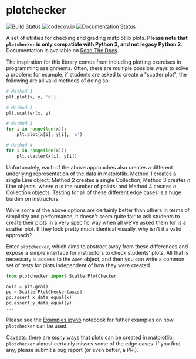 # plotchecker

[![Build Status](https://travis-ci.org/jhamrick/plotchecker.svg?branch=master)](https://travis-ci.org/jhamrick/plotchecker)
[![codecov.io](http://codecov.io/github/jhamrick/plotchecker/coverage.svg?branch=master)](http://codecov.io/github/jhamrick/plotchecker?branch=master)
[![Documentation Status](https://readthedocs.org/projects/plotchecker/badge/?version=latest)](http://plotchecker.readthedocs.org/en/latest/?badge=latest)

A set of utilities for checking and grading matplotlib plots. **Please note that `plotchecker` is only compatible with Python 3, and not legacy Python 2**. Documentation is available on [Read The Docs](https://plotchecker.readthedocs.org/).

The inspiration for this library comes from including plotting exercises in programming assignments. Often, there are multiple possible ways to solve a problem; for example, if students are asked to create a "scatter plot", the following are all valid methods of doing so:

```python
# Method 1
plt.plot(x, y, 'o')

# Method 2
plt.scatter(x, y)

# Method 3
for i in range(len(x)):
    plt.plot(x[i], y[i], 'o')

# Method 4
for i in range(len(x)):
    plt.scatter(x[i], y[i])
```

Unfortunately, each of the above approaches also creates a different underlying representation of the data in matplotlib. Method 1 creates a single Line object; Method 2 creates a single Collection; Method 3 creates *n* Line objects, where *n* is the number of points; and Method 4 creates *n* Collection objects. Testing for all of these different edge cases is a huge burden on instructors.

While some of the above options are certainly better than others in terms of simplicity and performance, it doesn't seem quite fair to ask students to create their plots in a very specific way when all we've asked them for is a scatter plot. If they look pretty much identical visually, why isn't it a valid approach?

Enter `plotchecker`, which aims to abstract away from these differences and expose a simple interface for instructors to check students' plots. All that is necessary is access to the `Axes` object, and then you can write a common set of tests for plots independent of how they were created.

```python
from plotchecker import ScatterPlotChecker

axis = plt.gca()
pc = ScatterPlotChecker(axis)
pc.assert_x_data_equal(x)
pc.assert_y_data_equal(y)
...
```

Please see the [Examples.ipynb](Examples.ipynb) notebook for futher examples on how `plotchecker` can be used.

Caveats: there are *many* ways that plots can be created in matplotlib. `plotchecker` almost certainly misses some of the edge cases. If you find any, please submit a bug report (or even better, a PR!).
